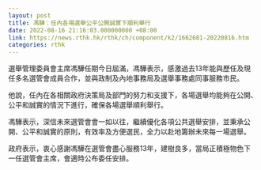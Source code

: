 ```yaml
---
layout: post
title: 馮驊：任內各場選舉公平公開誠實下順利舉行
date: 2022-08-16 21:16:03.000000000 +08:00
link: https://news.rthk.hk/rthk/ch/component/k2/1662681-20220816.htm
categories: rthk
---
```


選舉管理委員會主席馮驊任期今日屆滿，馮驊表示，感激過去13年能與歷任及現任多名選管會成員合作，並與政制及內地事務局及選舉事務處同事服務市民。

他說，任內在各相關政府決策局及部門的努力和支援下，各場選舉均能夠在公開、公平和誠實的情況下進行，確保各場選舉順利舉行。

馮驊表示，深信未來選管會會一如以往，繼續優化各項公共選舉安排，並秉承公開、公平和誠實的原則，有效率及方便選民，全力以赴地籌辦未來每一場選舉。

政府表示，衷心感謝馮驊在選管會盡心服務13年，建樹良多，當局正積極物色下一任選管會主席，會適時公布委任安排。
